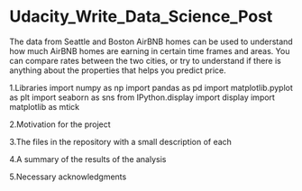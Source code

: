 # Udacity_Write_Data_Science_Post
The data from Seattle and Boston AirBNB homes can be used to understand how much AirBNB homes are earning in certain time frames and areas. You can compare rates between the two cities, or try to understand if there is anything about the properties that helps you predict price.

1.Libraries
  import numpy as np
  import pandas as pd
  import matplotlib.pyplot as plt
  import seaborn as sns
  from IPython.display import display
  import matplotlib as mtick

2.Motivation for the project

3.The files in the repository with a small description of each

4.A summary of the results of the analysis

5.Necessary acknowledgments
